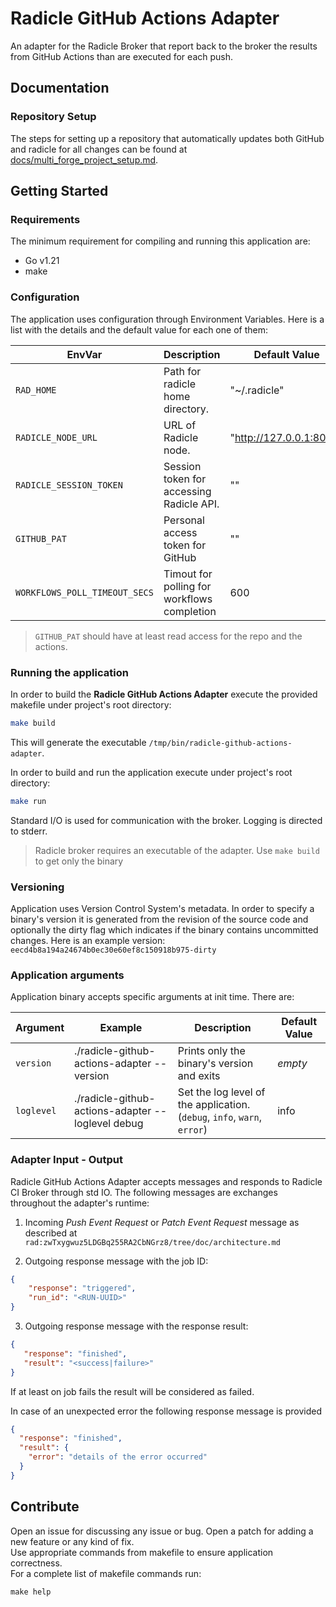 # Radicle GitHub Actions Adapter

An adapter for the Radicle Broker that report back to the broker the results from GitHub Actions than are executed 
for each push.

## Documentation

### Repository Setup

The steps for setting up a repository that automatically updates both GitHub and radicle for all changes can be 
found at [docs/multi_forge_project_setup.md](docs/multi_forge_project_setup.md).

## Getting Started

### Requirements

The minimum requirement for compiling and running this application are:
- Go v1.21
- make

### Configuration

The application uses configuration through Environment Variables. Here is a list with the details and the default
value for each one of them:

| EnvVar                        | Description                                 | Default Value           |
|-------------------------------|---------------------------------------------|-------------------------|
| `RAD_HOME`                    | Path for radicle home directory.            | "~/.radicle"            |
| `RADICLE_NODE_URL`            | URL of Radicle node.                        | "http://127.0.0.1:8080" |
| `RADICLE_SESSION_TOKEN`       | Session token for accessing Radicle API.    | ""                      |
| `GITHUB_PAT`                  | Personal access token for GitHub            | ""                      |
| `WORKFLOWS_POLL_TIMEOUT_SECS` | Timout for polling for workflows completion | 600                     |

> `GITHUB_PAT` should have at least read access for the repo and the actions.
 
### Running the application

In order to build the **Radicle GitHub Actions Adapter** execute the provided makefile under project's root directory:

```bash
make build
```
This will generate the executable `/tmp/bin/radicle-github-actions-adapter`.

In order to build and run the application execute under project's root directory:

```bash
make run
```

Standard I/O is used for communication with the broker. Logging is directed to stderr.

> Radicle broker requires an executable of the adapter. Use `make build` to get only the binary

### Versioning

Application uses Version Control System's metadata. In order to specify a binary's version it is generated from the
revision of the source code and optionally the dirty flag which indicates if the binary contains uncommitted changes.
Here is an example version: `eecd4b8a194a24674b0ec30e60ef8c150918b975-dirty`

### Application arguments

Application binary accepts specific arguments at init time. There are:

| Argument   | Example                                             | Description                                                                    | Default Value |
|------------|-----------------------------------------------------|--------------------------------------------------------------------------------|---------------|
| `version`  | ./radicle-github-actions-adapter --version          | Prints only the binary's version and exits                                     | _empty_       |
| `loglevel` | ./radicle-github-actions-adapter --loglevel debug   | Set the log level of the application.<br/> (`debug`, `info`, `warn`, `error`)  | info          |


### Adapter Input - Output

Radicle GitHub Actions Adapter accepts messages and responds to Radicle CI Broker through std IO. The following messages
are exchanges throughout the adapter's runtime:

1. Incoming _Push Event Request_ or _Patch Event Request_ message as described at
   `rad:zwTxygwuz5LDGBq255RA2CbNGrz8/tree/doc/architecture.md`

2. Outgoing response message with the job ID:

```json
{
    "response": "triggered",
    "run_id": "<RUN-UUID>"
}
```
3. Outgoing response message with the response result:

```json
{
   "response": "finished",
   "result": "<success|failure>"
}
```

If at least on job fails the result will be considered as failed.

In case of an unexpected error the following response message is provided

```json
{
  "response": "finished",
  "result": {
    "error": "details of the error occurred"
  }
}
```

## Contribute

Open an issue for discussing any issue or bug.
Open a patch for adding a new feature or any kind of fix.  
Use appropriate commands from makefile to ensure application correctness.  
For a complete list of makefile commands run:
```
make help
```
